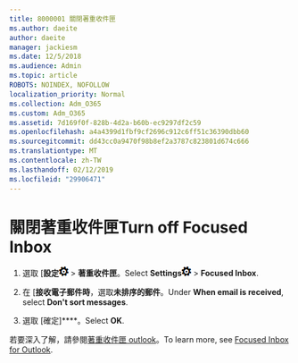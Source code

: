 ```yaml
---
title: 8000001 關閉著重收件匣
ms.author: daeite
author: daeite
manager: jackiesm
ms.date: 12/5/2018
ms.audience: Admin
ms.topic: article
ROBOTS: NOINDEX, NOFOLLOW
localization_priority: Normal
ms.collection: Adm_O365
ms.custom: Adm_O365
ms.assetid: 7d169f0f-828b-4d2a-b60b-ec9297df2c59
ms.openlocfilehash: a4a4399d1fbf9cf2696c912c6ff51c36390dbb60
ms.sourcegitcommit: dd43cc0a9470f98b8ef2a3787c823801d674c666
ms.translationtype: MT
ms.contentlocale: zh-TW
ms.lasthandoff: 02/12/2019
ms.locfileid: "29906471"
---
```

# <a name="turn-off-focused-inbox"></a><span data-ttu-id="88fbd-102">關閉著重收件匣</span><span class="sxs-lookup"><span data-stu-id="88fbd-102">Turn off Focused Inbox</span></span>

1. <span data-ttu-id="88fbd-103">選取 [**設定**![設定](media/f4b2e798-fff1-4a14-931f-5677a4543b58.png) \> **著重收件匣**。</span><span class="sxs-lookup"><span data-stu-id="88fbd-103">Select **Settings**![Settings](media/f4b2e798-fff1-4a14-931f-5677a4543b58.png) \> **Focused Inbox**.</span></span>
    
2. <span data-ttu-id="88fbd-104">在 [**接收電子郵件時**，選取**未排序的郵件**。</span><span class="sxs-lookup"><span data-stu-id="88fbd-104">Under **When email is received**, select **Don't sort messages**.</span></span>
    
3. <span data-ttu-id="88fbd-105">選取 [確定]\*\*\*\*。</span><span class="sxs-lookup"><span data-stu-id="88fbd-105">Select **OK**.</span></span>
    
<span data-ttu-id="88fbd-106">若要深入了解，請參閱[著重收件匣 outlook](https://go.microsoft.com/fwlink/p/?linkid=873108)。</span><span class="sxs-lookup"><span data-stu-id="88fbd-106">To learn more, see [Focused Inbox for Outlook](https://go.microsoft.com/fwlink/p/?linkid=873108).</span></span>
  

